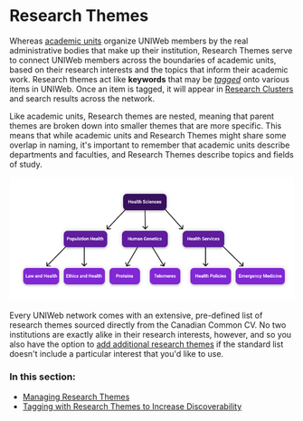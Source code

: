 # Research Themes

Whereas [academic units](../../uniweb-accounts/academic-units/) organize UNIWeb members by the real administrative bodies that make up their institution, Research Themes serve to connect UNIWeb members across the boundaries of academic units, based on their research interests and the topics that inform their academic work. Research themes act like **keywords** that may be [_tagged_](increasing-discoverability-with-research-themes.md) onto various items in UNIWeb. Once an item is tagged, it will appear in [Research Clusters](../research-clusters-1.md) and search results across the network.

Like academic units, Research themes are nested, meaning that parent themes are broken down into smaller themes that are more specific. This means that while academic units and Research Themes might share some overlap in naming, it's important to remember that academic units describe departments and faculties, and Research Themes describe topics and fields of study.

![](../../.gitbook/assets/frame-2.1.png)

Every UNIWeb network comes with an extensive, pre-defined list of research themes sourced directly from the Canadian Common CV. No two institutions are exactly alike in their research interests, however, and so you also have the option to [add additional research themes](managing-research-themes.md#creating-new-research-themes) if the standard list doesn't include a particular interest that you'd like to use. 

### In this section:

* [Managing Research Themes](managing-research-themes.md)
* [Tagging with Research Themes to Increase Discoverability](increasing-discoverability-with-research-themes.md)

